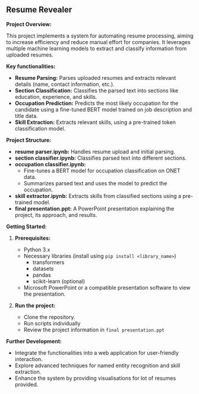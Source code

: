 ## Resume Revealer

**Project Overview:**

This project implements a system for automating resume processing, aiming to increase efficiency and reduce manual effort for companies. It leverages multiple machine learning models to extract and classify information from uploaded resumes.

**Key functionalities:**

* **Resume Parsing:** Parses uploaded resumes and extracts relevant details (name, contact information, etc.).
* **Section Classification:** Classifies the parsed text into sections like education, experience, and skills.
* **Occupation Prediction:** Predicts the most likely occupation for the candidate using a fine-tuned BERT model trained on job description and title data.
* **Skill Extraction:** Extracts relevant skills, using a pre-trained token classification model.

**Project Structure:**

* **resume parser.ipynb:** Handles resume upload and initial parsing.
* **section classifier.ipynb:** Classifies parsed text into different sections.
* **occupation classifier.ipynb:**
    * Fine-tunes a BERT model for occupation classification on ONET data.
    * Summarizes parsed text and uses the model to predict the occupation.
* **skill extractor.ipynb:** Extracts skills from classified sections using a pre-trained model.
* **final presentation.ppt:** A PowerPoint presentation explaining the project, its approach, and results.  

**Getting Started:**

1. **Prerequisites:**
    * Python 3.x
    * Necessary libraries (install using `pip install <library_name>`)
        * transformers
        * datasets
        * pandas
        * scikit-learn (optional)
    * Microsoft PowerPoint or a compatible presentation software to view the presentation.

2. **Run the project:**
    * Clone the repository.
    * Run scripts individually
    * Review the project information in `final presentation.ppt`


**Further Development:**

* Integrate the functionalities into a web application for user-friendly interaction.
* Explore advanced techniques for named entity recognition and skill extraction.
* Enhance the system by providing visualisations for lot of resumes provided.
